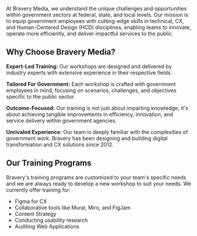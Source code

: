 At <span class="brand">Bravery Media</span>, we understand the unique challenges and opportunities within government sectors at federal, state, and local levels. Our mission is to equip government employees with cutting-edge skills in technical, CX, and Human-Centered Design (HCD) disciplines, enabling teams to innovate, operate more efficiently, and deliver impactful services to the public.

## Why Choose <span class="brand">Bravery</span> Media?

**Expert-Led Training:** Our workshops are designed and delivered by industry experts with extensive experience in their respective fields.

**Tailored For Government:** Each workshop is crafted with government employees in mind, focusing on scenarios, challenges, and objectives specific to the public sector.

**Outcome-Focused:** Our training is not just about imparting knowledge; it's about achieving tangible improvements in efficiency, innovation, and service delivery within government agencies.

**Unrivaled Experience:** Our team is deeply familiar with the complexities of government work. Bravery has been designing and building digital transformation and CX solutions since 2012.

## Our Training Programs

Bravery's training programs are customized to your team's specific needs and we are always ready to develop a new workshop to suit your needs. We currently offer training for:

- Figma for CX
- Collaborative tools like Mural, Miro, and FigJam
- Content Strategy
- Conducting usability research
- Auditing Web Applications